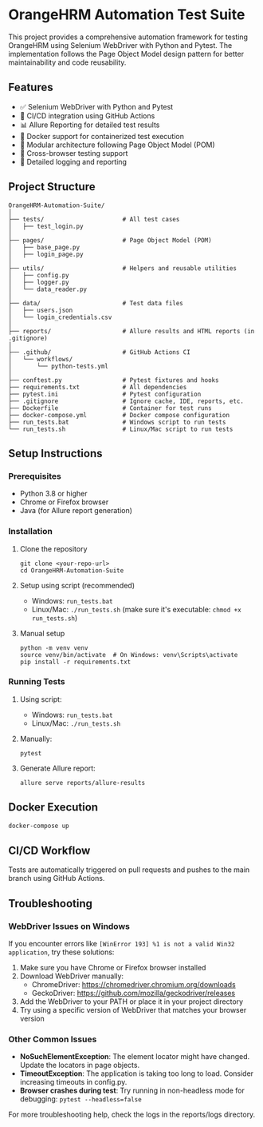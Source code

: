 # OrangeHRM Automation Test Suite

This project provides a comprehensive automation framework for testing OrangeHRM using Selenium WebDriver with Python and Pytest. The implementation follows the Page Object Model design pattern for better maintainability and code reusability.

## Features

- ✅ Selenium WebDriver with Python and Pytest
- 🚀 CI/CD integration using GitHub Actions
- 📊 Allure Reporting for detailed test results
- 🐳 Docker support for containerized test execution
- 📁 Modular architecture following Page Object Model (POM)
- 🔄 Cross-browser testing support
- 📝 Detailed logging and reporting

## Project Structure

```
OrangeHRM-Automation-Suite/
│
├── tests/                      # All test cases
│   ├── test_login.py
│
├── pages/                      # Page Object Model (POM)
│   ├── base_page.py
│   ├── login_page.py
│
├── utils/                      # Helpers and reusable utilities
│   ├── config.py
│   ├── logger.py
│   └── data_reader.py
│
├── data/                       # Test data files
│   ├── users.json
│   └── login_credentials.csv
│
├── reports/                    # Allure results and HTML reports (in .gitignore)
│
├── .github/                    # GitHub Actions CI
│   └── workflows/
│       └── python-tests.yml
│
├── conftest.py                 # Pytest fixtures and hooks
├── requirements.txt            # All dependencies
├── pytest.ini                  # Pytest configuration
├── .gitignore                  # Ignore cache, IDE, reports, etc.
├── Dockerfile                  # Container for test runs
├── docker-compose.yml          # Docker compose configuration
├── run_tests.bat               # Windows script to run tests
└── run_tests.sh                # Linux/Mac script to run tests
```

## Setup Instructions

### Prerequisites
- Python 3.8 or higher
- Chrome or Firefox browser
- Java (for Allure report generation)

### Installation

1. Clone the repository
   ```
   git clone <your-repo-url>
   cd OrangeHRM-Automation-Suite
   ```

2. Setup using script (recommended)
   - Windows: `run_tests.bat`
   - Linux/Mac: `./run_tests.sh` (make sure it's executable: `chmod +x run_tests.sh`)

3. Manual setup
   ```
   python -m venv venv
   source venv/bin/activate  # On Windows: venv\Scripts\activate
   pip install -r requirements.txt
   ```

### Running Tests

1. Using script:
   - Windows: `run_tests.bat`
   - Linux/Mac: `./run_tests.sh`

2. Manually:
   ```
   pytest
   ```

3. Generate Allure report:
   ```
   allure serve reports/allure-results
   ```

## Docker Execution

```bash
docker-compose up
```

## CI/CD Workflow

Tests are automatically triggered on pull requests and pushes to the main branch using GitHub Actions.

## Troubleshooting

### WebDriver Issues on Windows

If you encounter errors like `[WinError 193] %1 is not a valid Win32 application`, try these solutions:

1. Make sure you have Chrome or Firefox browser installed
2. Download WebDriver manually:
   - ChromeDriver: https://chromedriver.chromium.org/downloads
   - GeckoDriver: https://github.com/mozilla/geckodriver/releases
3. Add the WebDriver to your PATH or place it in your project directory
4. Try using a specific version of WebDriver that matches your browser version

### Other Common Issues

- **NoSuchElementException**: The element locator might have changed. Update the locators in page objects.
- **TimeoutException**: The application is taking too long to load. Consider increasing timeouts in config.py.
- **Browser crashes during test**: Try running in non-headless mode for debugging: `pytest --headless=false`

For more troubleshooting help, check the logs in the reports/logs directory.